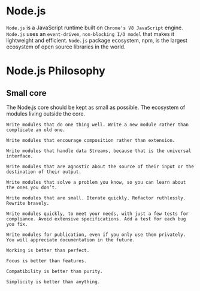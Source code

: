 # Node.js

`Node.js` is a JavaScript runtime built on `Chrome's V8 JavaScript` engine. 
`Node.js` uses an `event-driven`, `non-blocking I/O model` that makes it lightweight and efficient. 
`Node.js` package ecosystem, npm, is the largest ecosystem of open source libraries in the world.

# Node.js Philosophy

## Small core

The Node.js core should be kept as small as possible.
The ecosystem of modules living outside the core.

    Write modules that do one thing well. Write a new module rather than complicate an old one.

    Write modules that encourage composition rather than extension.

    Write modules that handle data Streams, because that is the universal interface.

    Write modules that are agnostic about the source of their input or the destination of their output.

    Write modules that solve a problem you know, so you can learn about the ones you don’t.

    Write modules that are small. Iterate quickly. Refactor ruthlessly. Rewrite bravely.

    Write modules quickly, to meet your needs, with just a few tests for compliance. Avoid extensive specifications. Add a test for each bug you fix.

    Write modules for publication, even if you only use them privately. You will appreciate documentation in the future.

    Working is better than perfect.

    Focus is better than features.

    Compatibility is better than purity.

    Simplicity is better than anything.
